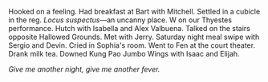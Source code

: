 Hooked on a feeling. Had breakfast at Bart with Mitchell. Settled in a cubicle in the reg. *Locus suspectus*—an uncanny place. W on our Thyestes performance. Hutch with Isabella and Alex Valbuena. Talked on the stairs opposite Hallowed Grounds. Met with Jerry. Saturday night meal swipe with Sergio and Devin. Cried in Sophia's room. Went to Fen at the court theater. Drank milk tea. Downed Kung Pao Jumbo Wings with Isaac and Elijah. 

*Give me another night, give me another fever.*
